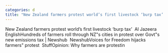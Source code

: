 ```yaml
---
categories: d
title: "New Zealand farmers protest world’s first livestock ‘burp tax’  Al Jazeera English"
---
```

New Zealand farmers protest world’s first livestock ‘burp tax’&nbsp;&nbsp;Al Jazeera EnglishHundreds of farmers roll through NZ"s cities in protest over Govt"s new emissions tax | Newshub&nbsp;&nbsp;NewshubVoices for Freedom hijacks farmers" protest&nbsp;&nbsp;StuffOpinion: Why farmers are protestin
